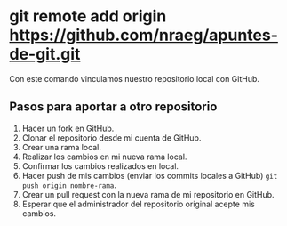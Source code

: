 # git remote add origin https://github.com/nraeg/apuntes-de-git.git
Con este comando vinculamos nuestro repositorio local con GitHub.

## Pasos para aportar a otro repositorio
1. Hacer un fork en GitHub.
2. Clonar el repositorio desde mi cuenta de GitHub.
3. Crear una rama local.
4. Realizar los cambios en mi nueva rama local.
5. Confirmar los cambios realizados en local.
6. Hacer push de mis cambios (enviar los commits locales a GitHub) `git push origin nombre-rama`.
7. Crear un pull request con la nueva rama de mi repositorio en GitHub.
8. Esperar que el administrador del repositorio original acepte mis cambios.